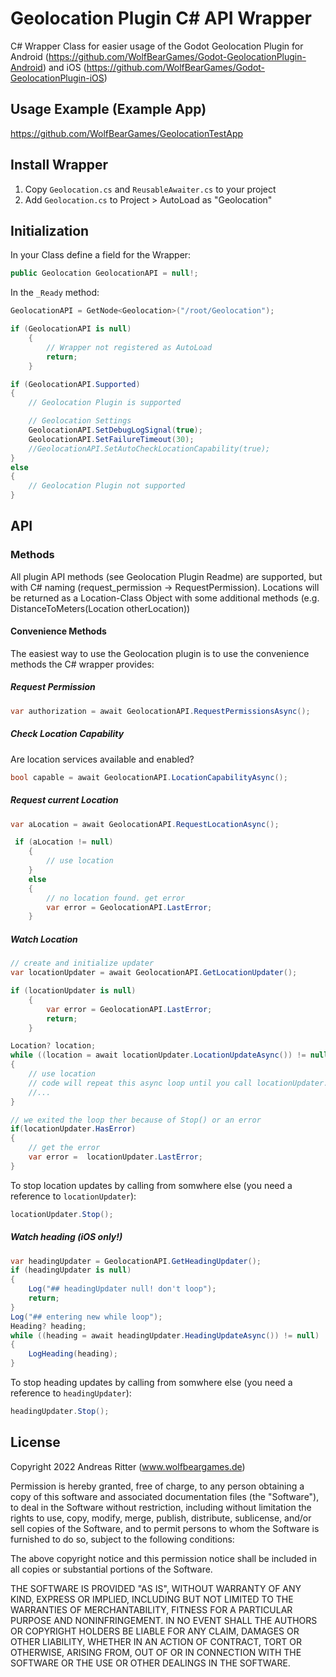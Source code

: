 # Geolocation Plugin C# API Wrapper

C# Wrapper Class for easier usage of the Godot Geolocation Plugin for Android (<https://github.com/WolfBearGames/Godot-GeolocationPlugin-Android>) and iOS (<https://github.com/WolfBearGames/Godot-GeolocationPlugin-iOS>)

## Usage Example (Example App)

<https://github.com/WolfBearGames/GeolocationTestApp>

## Install Wrapper

1. Copy `Geolocation.cs` and `ReusableAwaiter.cs` to your project
2. Add `Geolocation.cs` to Project > AutoLoad as "Geolocation"

## Initialization

In your Class define a field for the Wrapper:

```csharp
public Geolocation GeolocationAPI = null!;
```

In the `_Ready` method:

```csharp
GeolocationAPI = GetNode<Geolocation>("/root/Geolocation");

if (GeolocationAPI is null)
    {
        // Wrapper not registered as AutoLoad
        return;
    }

if (GeolocationAPI.Supported)
{
    // Geolocation Plugin is supported

    // Geolocation Settings
    GeolocationAPI.SetDebugLogSignal(true);
    GeolocationAPI.SetFailureTimeout(30);
    //GeolocationAPI.SetAutoCheckLocationCapability(true);
}
else
{
    // Geolocation Plugin not supported
}
```

## API

### Methods

All plugin API methods (see Geolocation Plugin Readme) are supported, but with C# naming (request_permission -> RequestPermission).
Locations will be returned as a Location-Class Object with some additional methods (e.g. DistanceToMeters(Location otherLocation))

#### Convenience Methods

The easiest way to use the Geolocation plugin is to use the convenience methods the C# wrapper provides:

##### Request Permission

```csharp
var authorization = await GeolocationAPI.RequestPermissionsAsync();
```

##### Check Location Capability

Are location services available and enabled?

```csharp
bool capable = await GeolocationAPI.LocationCapabilityAsync();
```

##### Request current Location

```csharp
var aLocation = await GeolocationAPI.RequestLocationAsync();

 if (aLocation != null)
    {
        // use location
    }
    else
    {
        // no location found. get error
        var error = GeolocationAPI.LastError;
    }
```

##### Watch Location

```csharp
// create and initialize updater
var locationUpdater = await GeolocationAPI.GetLocationUpdater();

if (locationUpdater is null)
    {
        var error = GeolocationAPI.LastError;
        return;
    }

Location? location;
while ((location = await locationUpdater.LocationUpdateAsync()) != null)
{
    // use location
    // code will repeat this async loop until you call locationUpdater.Stop() or an error occurs
    //...
}

// we exited the loop ther because of Stop() or an error
if(locationUpdater.HasError)
{   
    // get the error
    var error =  locationUpdater.LastError;
}
```

To stop location updates by calling from somwhere else (you need a reference to `locationUpdater`):

```csharp
locationUpdater.Stop();
```

##### Watch heading (iOS only!)

```csharp
var headingUpdater = GeolocationAPI.GetHeadingUpdater();
if (headingUpdater is null)
{
    Log("## headingUpdater null! don't loop");
    return;
}
Log("## entering new while loop");
Heading? heading;
while ((heading = await headingUpdater.HeadingUpdateAsync()) != null)
{
    LogHeading(heading);
}
```

To stop heading updates by calling from somwhere else (you need a reference to `headingUpdater`):

```csharp
headingUpdater.Stop();
```

## License

Copyright 2022 Andreas Ritter (www.wolfbeargames.de)

Permission is hereby granted, free of charge, to any person obtaining a copy of this software and associated documentation files (the "Software"), to deal in the Software without restriction, including without limitation the rights to use, copy, modify, merge, publish, distribute, sublicense, and/or sell copies of the Software, and to permit persons to whom the Software is furnished to do so, subject to the following conditions:

The above copyright notice and this permission notice shall be included in all copies or substantial portions of the Software.

THE SOFTWARE IS PROVIDED "AS IS", WITHOUT WARRANTY OF ANY KIND, EXPRESS OR IMPLIED, INCLUDING BUT NOT LIMITED TO THE WARRANTIES OF MERCHANTABILITY, FITNESS FOR A PARTICULAR PURPOSE AND NONINFRINGEMENT. IN NO EVENT SHALL THE AUTHORS OR COPYRIGHT HOLDERS BE LIABLE FOR ANY CLAIM, DAMAGES OR OTHER LIABILITY, WHETHER IN AN ACTION OF CONTRACT, TORT OR OTHERWISE, ARISING FROM, OUT OF OR IN CONNECTION WITH THE SOFTWARE OR THE USE OR OTHER DEALINGS IN THE SOFTWARE.
